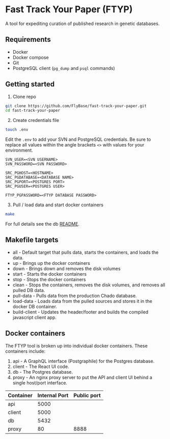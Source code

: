 # Fast Track Your Paper (FTYP)

A tool for expediting curation of published research in genetic databases.

## Requirements

* Docker
* Docker compose
* Git
* PostgreSQL client (`pg_dump` and `psql` commands)

## Getting started

1. Clone repo
```bash
git clone https://github.com/FlyBase/fast-track-your-paper.git
cd fast-track-your-paper
```

2. Create credentials file

```bash
touch .env
```

Edit the `.env` to add your SVN and PostgreSQL credentials.  Be sure to replace all values within the 
angle brackets `<>` with values for your environment.

```
SVN_USER=<SVN USERNAME>
SVN_PASSWORD=<SVN PASSWORD>

SRC_PGHOST=<HOSTNAME>
SRC_PGDATABASE=<DATABASE NAME>
SRC_PGPORT=<POSTGRES PORT>
SRC_PGUSER=<POSTGRES USER>

FTYP_PGPASSWORD=<FTYP DATABASE PASSWORD>
```

3. Pull / load data and start docker containers

```bash
make
```

For full details see the db [README](./db/README.md).

## Makefile targets

* all - Default target that pulls data, starts the containers, and loads the data.
* up - Brings up the docker containers
* down - Brings down and removes the disk volumes
* start - Starts the docker containers
* stop - Stops the docker containers
* clean - Stops the containers, removes the disk volumes, and removes all pulled DB data.
* pull-data - Pulls data from the production Chado database.
* load-data - Loads data from the pulled sources and stores it in the docker DB container.
* build-client - Updates the header/footer and builds the compiled javascript client app.

## Docker containers

The FTYP tool is broken up into individual docker containers.  These containers include:

1. api - A GraphQL interface (Postgraphile) for the Postgres database.
2. client - The React UI code.
3. db - The Postgres database.
4. proxy - An nginx proxy server to put the API and client UI behind a single host/port interface.

|Container|Internal Port|Public port|
|---------|------|------------------| 
| api     | 5000 | |
| client  | 5000 | |
| db      | 5432 | |
| proxy   | 80   | 8888 |
